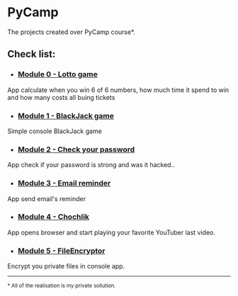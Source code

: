 # PyCamp
The projects created over PyCamp course*. 

## Check list:

-  ### [Module 0 - Lotto game](https://github.com/rafkow91/Totolotek)
App calculate when you win 6 of 6 numbers, how much time it spend to win and how many costs all buing tickets

- ### [Module 1 - BlackJack game](https://github.com/rafkow91/BlackJack)
Simple console BlackJack game

- ### [Module 2 - Check your password](https://github.com/rafkow91/CheckYourPassword)
App check if your password is strong and was it hacked..

- ### [Module 3 - Email reminder](https://github.com/rafkow91/EmailReminder)
App send email's reminder

- ### [Module 4 - Chochlik](https://github.com/rafkow91/Chochlik)
App opens browser and start playing your favorite YouTuber last video.


- ### [Module 5 - FileEncryptor](https://github.com/rafkow91/FileEncryptor)
Encrypt you private files in console app.

***
<small>* All of the realisation is my private sollution.</small>
